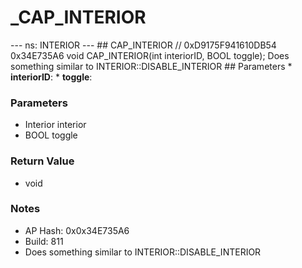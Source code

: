 # _CAP_INTERIOR

--- ns: INTERIOR --- ## CAP_INTERIOR  // 0xD9175F941610DB54 0x34E735A6 void CAP_INTERIOR(int interiorID, BOOL toggle);  Does something similar to INTERIOR::DISABLE_INTERIOR  ## Parameters * **interiorID**: * **toggle**:

### Parameters
* Interior interior
* BOOL toggle

### Return Value
* void

### Notes
* AP Hash: 0x0x34E735A6
* Build: 811
* Does something similar to INTERIOR::DISABLE_INTERIOR

